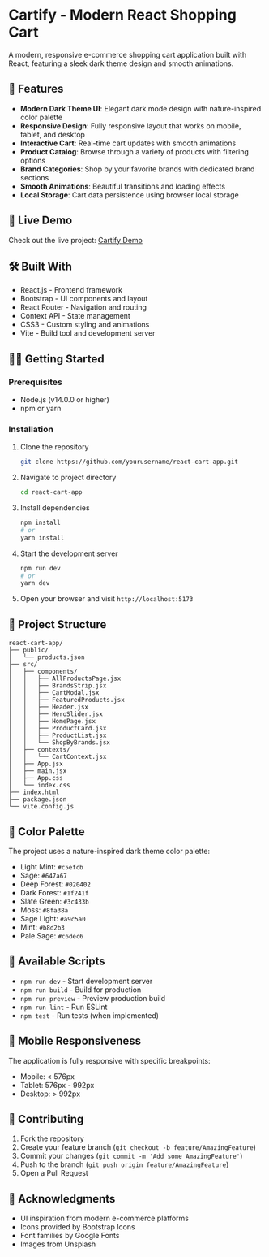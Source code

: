 # Cartify - Modern React Shopping Cart

A modern, responsive e-commerce shopping cart application built with React, featuring a sleek dark theme design and smooth animations.

## 🌟 Features

- **Modern Dark Theme UI**: Elegant dark mode design with nature-inspired color palette
- **Responsive Design**: Fully responsive layout that works on mobile, tablet, and desktop
- **Interactive Cart**: Real-time cart updates with smooth animations
- **Product Catalog**: Browse through a variety of products with filtering options
- **Brand Categories**: Shop by your favorite brands with dedicated brand sections
- **Smooth Animations**: Beautiful transitions and loading effects
- **Local Storage**: Cart data persistence using browser local storage

## 🚀 Live Demo

Check out the live project: [Cartify Demo](https://cartify-dusky.vercel.app/)

## 🛠️ Built With

- React.js - Frontend framework
- Bootstrap - UI components and layout
- React Router - Navigation and routing
- Context API - State management
- CSS3 - Custom styling and animations
- Vite - Build tool and development server

## 🏃‍♂️ Getting Started

### Prerequisites

- Node.js (v14.0.0 or higher)
- npm or yarn

### Installation

1. Clone the repository
   ```bash
   git clone https://github.com/yourusername/react-cart-app.git
   ```

2. Navigate to project directory
   ```bash
   cd react-cart-app
   ```

3. Install dependencies
   ```bash
   npm install
   # or
   yarn install
   ```

4. Start the development server
   ```bash
   npm run dev
   # or
   yarn dev
   ```

5. Open your browser and visit `http://localhost:5173`

## 📁 Project Structure

```
react-cart-app/
├── public/
│   └── products.json
├── src/
│   ├── components/
│   │   ├── AllProductsPage.jsx
│   │   ├── BrandsStrip.jsx
│   │   ├── CartModal.jsx
│   │   ├── FeaturedProducts.jsx
│   │   ├── Header.jsx
│   │   ├── HeroSlider.jsx
│   │   ├── HomePage.jsx
│   │   ├── ProductCard.jsx
│   │   ├── ProductList.jsx
│   │   └── ShopByBrands.jsx
│   ├── contexts/
│   │   └── CartContext.jsx
│   ├── App.jsx
│   ├── main.jsx
│   ├── App.css
│   └── index.css
├── index.html
├── package.json
└── vite.config.js
```

## 🎨 Color Palette

The project uses a nature-inspired dark theme color palette:

- Light Mint: `#c5efcb`
- Sage: `#647a67`
- Deep Forest: `#020402`
- Dark Forest: `#1f241f`
- Slate Green: `#3c433b`
- Moss: `#8fa38a`
- Sage Light: `#a9c5a0`
- Mint: `#b8d2b3`
- Pale Sage: `#c6dec6`

## 🔧 Available Scripts

- `npm run dev` - Start development server
- `npm run build` - Build for production
- `npm run preview` - Preview production build
- `npm run lint` - Run ESLint
- `npm test` - Run tests (when implemented)

## 📱 Mobile Responsiveness

The application is fully responsive with specific breakpoints:
- Mobile: < 576px
- Tablet: 576px - 992px
- Desktop: > 992px

## 🤝 Contributing

1. Fork the repository
2. Create your feature branch (`git checkout -b feature/AmazingFeature`)
3. Commit your changes (`git commit -m 'Add some AmazingFeature'`)
4. Push to the branch (`git push origin feature/AmazingFeature`)
5. Open a Pull Request

## 👏 Acknowledgments

- UI inspiration from modern e-commerce platforms
- Icons provided by Bootstrap Icons
- Font families by Google Fonts
- Images from Unsplash
